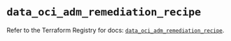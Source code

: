 # `data_oci_adm_remediation_recipe`

Refer to the Terraform Registry for docs: [`data_oci_adm_remediation_recipe`](https://registry.terraform.io/providers/oracle/oci/6.18.0/docs/data-sources/adm_remediation_recipe).
